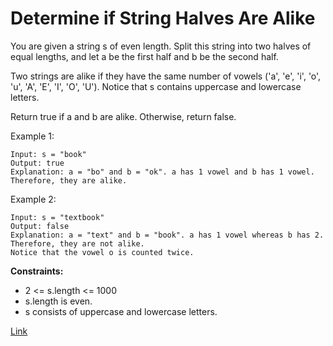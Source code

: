 # Determine if String Halves Are Alike

You are given a string s of even length. Split this string into two halves of equal lengths, and let a be the first half
and b be the second half.

Two strings are alike if they have the same number of vowels ('a', 'e', 'i', 'o', 'u', 'A', 'E', 'I', 'O', 'U'). Notice
that s contains uppercase and lowercase letters.

Return true if a and b are alike. Otherwise, return false.

Example 1:

```
Input: s = "book"
Output: true
Explanation: a = "bo" and b = "ok". a has 1 vowel and b has 1 vowel. Therefore, they are alike.
```

Example 2:

```
Input: s = "textbook"
Output: false
Explanation: a = "text" and b = "book". a has 1 vowel whereas b has 2. Therefore, they are not alike.
Notice that the vowel o is counted twice.
```

**Constraints:**

- 2 <= s.length <= 1000
- s.length is even.
- s consists of uppercase and lowercase letters.

[Link](https://leetcode.com/problems/determine-if-string-halves-are-alike/)